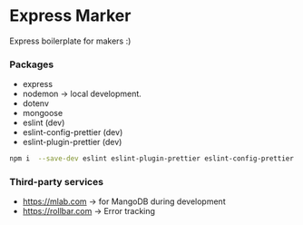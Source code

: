 # Express Marker

Express boilerplate for makers :)

### Packages

- express
- nodemon → local development.
- dotenv
- mongoose
- eslint (dev)
- eslint-config-prettier (dev)
- eslint-plugin-prettier (dev)

```sh
npm i  --save-dev eslint eslint-plugin-prettier eslint-config-prettier
```
### Third-party services

- https://mlab.com → for MangoDB during development
- https://rollbar.com → Error tracking
